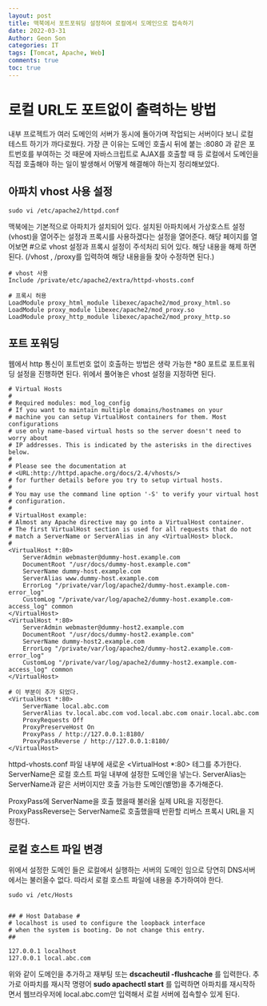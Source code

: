 ```yaml
---
layout: post
title: 맥북에서 포트포워딩 설정하여 로컬에서 도메인으로 접속하기
date: 2022-03-31
Author: Geon Son
categories: IT
tags: [Tomcat, Apache, Web]
comments: true
toc: true
---
```


# 로컬 URL도 포트없이 출력하는 방법
내부 프로젝트가 여러 도메인의 서버가 동시에 돌아가며 작업되는 서버이다 보니 로컬 테스트 하기가 까다로웠다.
가장 큰 이유는 도메인 호출시 뒤에 붙는 :8080 과 같은 포트번호를 부여하는 것 때문에 자바스크립트로 AJAX를 호출할 때 등
로컬에서 도메인을 직접 호출해야 하는 일이 발생해서 어떻게 해결해야 하는지 정리해보았다.

## 아파치 vhost 사용 설정

~~~
sudo vi /etc/apache2/httpd.conf
~~~

맥북에는 기본적으로 아파치가 설치되어 있다. 설치된 아파치에서 가상호스트 설정(vhost)을 열어주는 설정과
프록시를 사용하겠다는 설정을 열어준다. 해당 페이지를 열어보면 #으로 vhost 설정과 프록시 설정이 주석처리 되어 있다.
해당 내용을 해제 하면 된다. (/vhost , /proxy를 입력하여 해당 내용을들 찾아 수정하면 된다.)

~~~
# vhost 사용
Include /private/etc/apache2/extra/httpd-vhosts.conf

# 프록시 허용
LoadModule proxy_html_module libexec/apache2/mod_proxy_html.so
LoadModule proxy_module libexec/apache2/mod_proxy.so
LoadModule proxy_http_module libexec/apache2/mod_proxy_http.so
~~~


## 포트 포워딩
웹에서 http 통신이 포트번호 없이 호출하는 방법은 생략 가능한 *80 포트로 포트포워딩 설정을 진행하면 된다.
위에서 풀어놓은 vhost 설정을 지정하면 된다.

~~~
# Virtual Hosts
#
# Required modules: mod_log_config
# If you want to maintain multiple domains/hostnames on your
# machine you can setup VirtualHost containers for them. Most configurations
# use only name-based virtual hosts so the server doesn't need to worry about
# IP addresses. This is indicated by the asterisks in the directives below.
#
# Please see the documentation at
# <URL:http://httpd.apache.org/docs/2.4/vhosts/>
# for further details before you try to setup virtual hosts.
#
# You may use the command line option '-S' to verify your virtual host
# configuration.
#
# VirtualHost example:
# Almost any Apache directive may go into a VirtualHost container.
# The first VirtualHost section is used for all requests that do not
# match a ServerName or ServerAlias in any <VirtualHost> block.
#
<VirtualHost *:80>
    ServerAdmin webmaster@dummy-host.example.com
    DocumentRoot "/usr/docs/dummy-host.example.com"
    ServerName dummy-host.example.com
    ServerAlias www.dummy-host.example.com
    ErrorLog "/private/var/log/apache2/dummy-host.example.com-error_log"
    CustomLog "/private/var/log/apache2/dummy-host.example.com-access_log" common
</VirtualHost>
<VirtualHost *:80>
    ServerAdmin webmaster@dummy-host2.example.com
    DocumentRoot "/usr/docs/dummy-host2.example.com"
    ServerName dummy-host2.example.com
    ErrorLog "/private/var/log/apache2/dummy-host2.example.com-error_log"
    CustomLog "/private/var/log/apache2/dummy-host2.example.com-access_log" common
</VirtualHost>

# 이 부분이 추가 되었다.
<VirtualHost *:80>
    ServerName local.abc.com
    ServerAlias tv.local.abc.com vod.local.abc.com onair.local.abc.com
    ProxyRequests Off
    ProxyPreserveHost On
    ProxyPass / http://127.0.0.1:8180/
    ProxyPassReverse / http://127.0.0.1:8180/
</VirtualHost>
~~~

httpd-vhosts.conf 파일 내부에 새로운 &lt;VirtualHost &#42;&#58;80&gt; 테그를 추가한다.
ServerName은 로컬 호스트 파일 내부에 설정한 도메인을 넣는다.
ServerAlias는  ServerName과 같은 서버이지만 호출 가능한 도메인(별명)을 추가해준다.

ProxyPass에 ServerName을 호출 했을때 불러올 실제 URL을 지정한다.
ProxyPassReverse는 ServerName로 호출했을때 반환할 리버스 프록시 URL을 지정한다.



## 로컬 호스트 파일 변경
위에서 설정한 도메인 들은 로컬에서 실행하는 서버의 도메인 임으로 당연히 DNS서버에서는 불러올수 없다.
따라서 로컬 호스트 파일에 내용을 추가하여야 한다.
~~~
sudo vi /etc/Hosts


## # Host Database #
# localhost is used to configure the loopback interface
# when the system is booting. Do not change this entry.
##

127.0.0.1 localhost
127.0.0.1 local.abc.com

~~~

위와 같이 도메인을 추가하고 재부팅 또는 **dscacheutil -flushcache** 를 입력한다.
추가로 아파치를 재시작 명령어 **sudo apachectl start** 를 입력하면
아파치를 재시작하면서 웹브라우저에 local.abc.com만 입력해서 로컬 서버에 접속할수 있게 된다.

